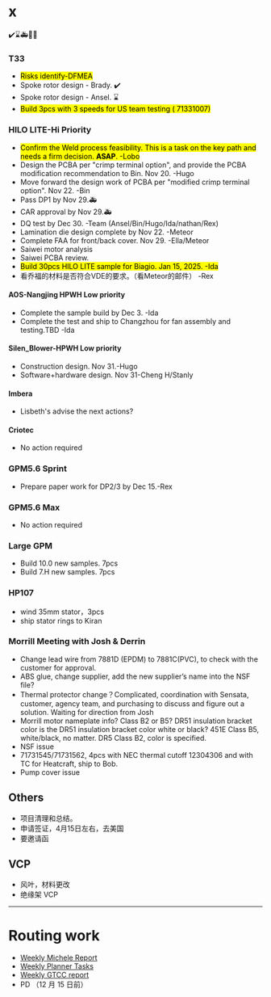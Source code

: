 
# x

✔️⌛🚑🙅⏰

### T33

- <mark>Risks identify-DFMEA
- Spoke rotor design - Brady. ✔️
- Spoke rotor design - Ansel. ⌛
- <mark>Build 3pcs with 3 speeds for US team testing ( 71331007)

### HILO LITE-Hi Priority

- <mark>Confirm the Weld process feasibility. This is a task on the key path and needs a firm decision. **ASAP**. -Lobo
- Design the PCBA per "crimp terminal option", and provide the PCBA modification recommendation to Bin.  Nov 20. -Hugo
- Move forward the design work of PCBA per "modified crimp terminal option".  Nov 22. -Bin
- Pass DP1 by Nov 29.🚑
- CAR approval  by Nov 29.🚑
- DQ test by Dec 30. -Team (Ansel/Bin/Hugo/Ida/nathan/Rex)
- Lamination die design complete by Nov 22. -Meteor
- Complete FAA for front/back cover. Nov 29. -Ella/Meteor
- Saiwei motor analysis
- Saiwei PCBA review.
- <mark>Build 30pcs HILO LITE sample for Biagio. Jan 15, 2025. -Ida
- 看乔福的材料是否符合VDE的要求。（看Meteor的邮件） -Rex

#### AOS-Nangjing HPWH Low priority

- Complete the sample build by Dec 3. -Ida
- Complete the test and ship to Changzhou for fan assembly and testing.TBD -Ida

#### Silen_Blower-HPWH Low priority

- Construction design. Nov 31.-Hugo
- Software+hardware design. Nov 31-Cheng H/Stanly

#### Imbera

- Lisbeth's advise the next actions?

#### Criotec

- No action required

### GPM5.6 Sprint

- Prepare paper work for DP2/3 by Dec 15.-Rex

### GPM5.6 Max

- No action required

### Large GPM

- Build 10.0 new samples. 7pcs
- Build 7.H new samples. 7pcs

### HP107

- wind 35mm stator，3pcs
- ship stator rings to Kiran

### Morrill Meeting with Josh & Derrin

- Change lead wire from 7881D (EPDM) to 7881C(PVC), to check with the customer for approval.
- ABS glue, change supplier, add the new supplier’s name into the NSF file?
- Thermal protector change？Complicated, coordination with Sensata, customer, agency team, and purchasing to discuss and figure out a solution. Waiting for direction from Josh
- Morrill motor nameplate info? Class B2 or B5? DR51 insulation bracket color is the DR51 insulation bracket color white or black? 451E Class B5, white/black, no matter.  DR5 Class B2, color is specified.
- NSF issue
- 71731545/71731562, 4pcs with NEC thermal cutoff 12304306 and with TC for Heatcraft, ship to Bob.
- Pump cover issue

## Others

- 项目清理和总结。
- 申请签证，4月15日左右，去美国
- 要邀请函

## VCP

- 风叶，材料更改
- 绝缘架 VCP

---

# Routing work

- [Weekly Michele Report](https://regalrexnord.sharepoint.com/:x:/r/sites/GTCC-AirMovingTeam/_layouts/15/Doc.aspx?sourcedoc=%7B2108E0ED-962A-49DA-A545-1BC0C2ABAA88%7D&file=JX-ENG-Key_Project.xlsx&wdLOR=c6152DDD2-EE60-4D11-B592-8F4D007FF68F&action=default&mobileredirect=true)  
- [Weekly Planner Tasks](https://planner.cloud.microsoft/webui/plan/_4Z_eoJfYkO6rpK76IxbJ2QAE-Cf?tid=c9e8e454-ead6-40c6-bc93-5b83567d5e1a)
- [Weekly GTCC report](https://regalrexnord.sharepoint.com/:x:/r/sites/ChangzhouMotorEngineering/Shared%20Documents/Weekly%20update/2024%20Q4%20motor%20engineering%20KPI.xlsx?d=w1b9b36dcbcdd461798e6ece404c32a18&csf=1&web=1&e=rYkOmH)
- PD （12 月 15 日前）
